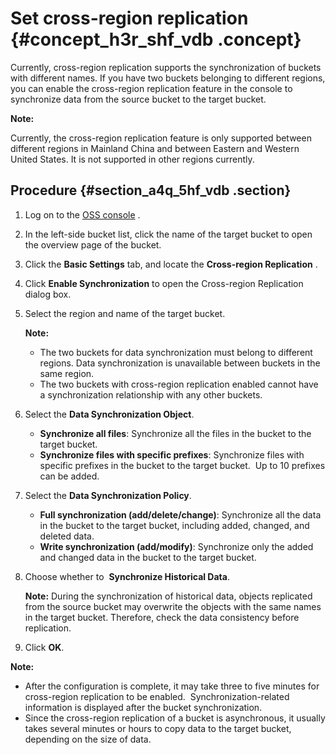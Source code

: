 # Set cross-region replication {#concept_h3r_shf_vdb .concept}

Currently, cross-region replication supports the synchronization of buckets with different names. If you have two buckets belonging to different regions, you can enable the cross-region replication feature in the console to synchronize data from the source bucket to the target bucket.

**Note:** 

Currently, the cross-region replication feature is only supported between different regions in Mainland China and between Eastern and Western United States. It is not supported in other regions currently.

## Procedure {#section_a4q_5hf_vdb .section}

1.  Log on to the [OSS console](https://oss.console.aliyun.com/) .
2.  In the left-side bucket list, click the name of the target bucket to open the overview page of the bucket. 
3.  Click the **Basic Settings** tab, and locate the **Cross-region Replication** .
4.  Click **Enable Synchronization** to open the Cross-region Replication dialog box.
5.  Select the region and name of the target bucket.

    **Note:** 

    -   The two buckets for data synchronization must belong to different regions. Data synchronization is unavailable between buckets in the same region.
    -   The two buckets with cross-region replication enabled cannot have a synchronization relationship with any other buckets.
6.  Select the **Data Synchronization Object**.
    -   **Synchronize all files**: Synchronize all the files in the bucket to the target bucket.
    -   **Synchronize files with specific prefixes**: Synchronize files with specific prefixes in the bucket to the target bucket.  Up to 10 prefixes can be added.
7.  Select the **Data Synchronization Policy**.
    -   **Full synchronization \(add/delete/change\)**: Synchronize all the data in the bucket to the target bucket, including added, changed, and deleted data.
    -   **Write synchronization \(add/modify\)**: Synchronize only the added and changed data in the bucket to the target bucket.
8.  Choose whether to  **Synchronize Historical Data**.

    **Note:** During the synchronization of historical data, objects replicated from the source bucket may overwrite the objects with the same names in the target bucket. Therefore, check the data consistency before replication.

9.  Click **OK**.

**Note:** 

-   After the configuration is complete, it may take three to five minutes for cross-region replication to be enabled.  Synchronization-related information is displayed after the bucket synchronization. 
-   Since the cross-region replication of a bucket is asynchronous, it usually takes several minutes or hours to copy data to the target bucket, depending on the size of data.

